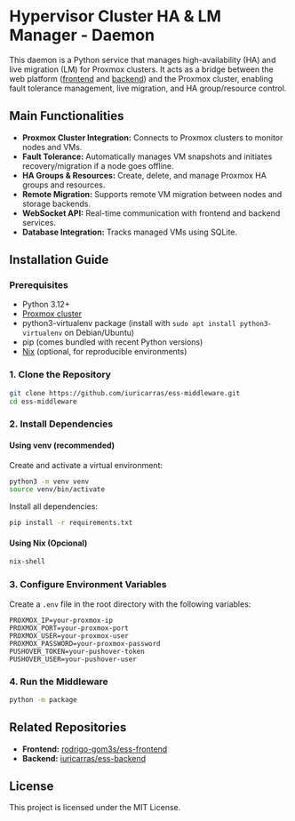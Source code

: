 # Hypervisor Cluster HA & LM Manager - Daemon

This daemon is a Python service that manages high-availability (HA) and live migration (LM) for Proxmox clusters. It acts as a bridge between the web platform ([frontend](https://github.com/rodrigo-gom3s/ess-frontend) and [backend](https://github.com/iuricarras/ess-backend)) and the Proxmox cluster, enabling fault tolerance management, live migration, and HA group/resource control.

## Main Functionalities

- **Proxmox Cluster Integration:** Connects to Proxmox clusters to monitor nodes and VMs.
- **Fault Tolerance:** Automatically manages VM snapshots and initiates recovery/migration if a node goes offline.
- **HA Groups & Resources:** Create, delete, and manage Proxmox HA groups and resources.
- **Remote Migration:** Supports remote VM migration between nodes and storage backends.
- **WebSocket API:** Real-time communication with frontend and backend services.
- **Database Integration:** Tracks managed VMs using SQLite.

## Installation Guide

### Prerequisites

- Python 3.12+
- [Proxmox cluster](https://www.proxmox.com/proxmox-ve)
- python3-virtualenv package (install with `sudo apt install python3-virtualenv` on Debian/Ubuntu)
- pip (comes bundled with recent Python versions)
- [Nix](https://nixos.org/download.html) (optional, for reproducible environments)

### 1. Clone the Repository

```sh
git clone https://github.com/iuricarras/ess-middleware.git
cd ess-middleware
```

### 2. Install Dependencies

#### Using venv (recommended)

Create and activate a virtual environment:

```sh
python3 -m venv venv
source venv/bin/activate
```

Install all dependencies:

```sh
pip install -r requirements.txt
```

#### Using Nix (Opcional)

```sh
nix-shell
```


### 3. Configure Environment Variables

Create a `.env` file in the root directory with the following variables:

```env
PROXMOX_IP=your-proxmox-ip
PROXMOX_PORT=your-proxmox-port
PROXMOX_USER=your-proxmox-user
PROXMOX_PASSWORD=your-proxmox-password
PUSHOVER_TOKEN=your-pushover-token
PUSHOVER_USER=your-pushover-user
```

### 4. Run the Middleware

```sh
python -m package
```

## Related Repositories

- **Frontend:** [rodrigo-gom3s/ess-frontend](https://github.com/rodrigo-gom3s/ess-frontend)
- **Backend:** [iuricarras/ess-backend](https://github.com/iuricarras/ess-backend)

## License

This project is licensed under the MIT License.
